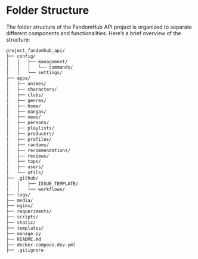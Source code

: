 
# Folder Structure

The folder structure of the FandomHub API project is organized to separate different components and functionalities. Here’s a brief overview of the structure:

```bash
project_fandomhub_api/
├── config/
│   │   ├── management/
│   │   │   └── commands/
│   │   └── settings/
├── apps/
│   ├── animes/
│   ├── characters/
│   ├── clubs/
│   ├── genres/
│   ├── home/
│   ├── mangas/
│   ├── news/
│   ├── persons/
│   ├── playlists/
│   ├── producers/
│   ├── profiles/
│   ├── randoms/
│   ├── recommendations/
│   ├── reviews/
│   ├── tops/
│   ├── users/
│   └── utils/
├── .github/
│   │   ├── ISSUE_TEMPLATE/
│   │   └── workflows/
├── logs/
├── media/
├── nginx/
├── requeriments/
├── scripts/
├── static/
├── templates/
├── manage.py
├── README.md
├── docker-compose.dev.yml
├── .gitignore

```
